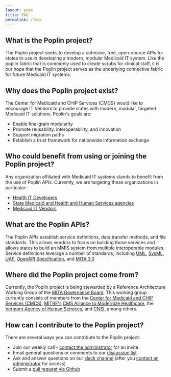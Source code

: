 ```yaml
---
layout: page
title: FAQ
permalink: /faq/
---
```


## What is the Poplin project?
The Poplin project seeks to develop a cohesive, free, open-source APIs for states to use in developing a modern, modular Medicaid IT system.  Like the poplin fabric that is commonly used to create scrubs for clinical staff, it is our hope that the Poplin project serves as the underlying connective fabric for future Medicaid IT systems.

## Why does the Poplin project exist?
The Center for Medicaid and CHIP Services (CMCS) would like to encourage IT Vendors to provide states with modern, modular, targeted Medicaid IT solutions.  Poplin's goals are:

- Enable fine-grain modularity
- Promote reusability, interoperability, and innovation
- Support migration paths
- Establish a trust framework for nationwide information exchange


## Who could benefit from using or joining the Poplin project?
Any organization affiliated with Medicaid IT systems stands to benefit from the use of Poplin APIs. Currently, we are targeting these organizations in particular:

- [Health IT Developers](/developers)
- [State Medicaid and Health and Human Services agencies](/states)
- [Medicaid IT Vendors](/vendors)

## What are the Poplin APIs?
The Poplin APIs establish service definitions, data transfer methods, and file standards.  This allows vendors to focus on building those services and allows states to build an MMIS system from multiple interoperable modules.  Service definitions leverage a number of standards, including [UML](http://www.omg.org/spec/UML/), [SysML](http://www.omg.org/spec/SysML/), [UAF](http://www.omg.org/spec/UAF/), [OpenAPI Specification](https://github.com/OAI/OpenAPI-Specification), and [MITA 3.0](https://www.medicaid.gov/medicaid/data-and-systems/mita/mita-30/index.html)

## Where did the Poplin project come from?
Currently, the Poplin project is being stewarded by a Reference Architecture Working Group of the [MITA Governance Board](https://www.medicaid.gov/medicaid/data-and-systems/mita/governance/index.html).  This working group currently consists of members from the [Center for Medicaid and CHIP Services (CMCS)](https://www.medicaid.gov/), [MITRE's](https://www.mitre.org) [CMS Alliance to Modernize Healthcare](https://www.mitre.org/centers/cms-alliances-to-modernize-healthcare/who-we-are), the [Vermont Agency of Human Services](http://humanservices.vermont.gov/), and [CNSI](http://www.cns-inc.com/), among others.
<!-- Does order matter here?  Is anyone offended by being called out here? -->

## How can I contribute to the Poplin project?
There are several ways you can contribute to the Poplin project:

- Join our weekly call - [contact the administrator](mailto:team@projectpoplin.org?Subject=Join%20Weekly%20Poplin%20Call) for an invite
- Email general questions or comments to our [discussion list](mailto:info@projectpoplin.org)
- Ask and answer questions on our [slack channel](https://mita-rawg.slack.com/) (after you [contact an administrator](mailto:team@projectpoplin.org?Subject=Slack%20Access%20for%20Poplin) for access)
- Submit a [pull request via Github](https://github.com/MITA-Governance-Board/Poplin/pulls)
